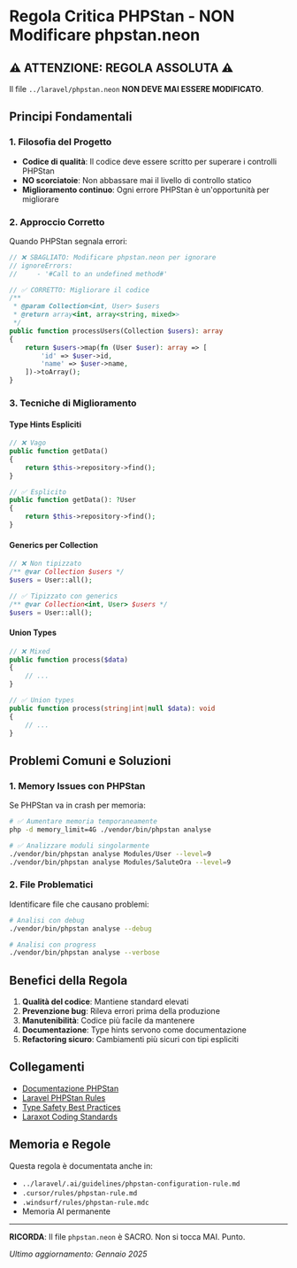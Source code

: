 # Regola Critica PHPStan - NON Modificare phpstan.neon

## ⚠️ ATTENZIONE: REGOLA ASSOLUTA ⚠️

Il file `../laravel/phpstan.neon` **NON DEVE MAI ESSERE MODIFICATO**.

## Principi Fondamentali

### 1. Filosofia del Progetto
- **Codice di qualità**: Il codice deve essere scritto per superare i controlli PHPStan
- **NO scorciatoie**: Non abbassare mai il livello di controllo statico
- **Miglioramento continuo**: Ogni errore PHPStan è un'opportunità per migliorare

### 2. Approccio Corretto
Quando PHPStan segnala errori:

```php
// ❌ SBAGLIATO: Modificare phpstan.neon per ignorare
// ignoreErrors:
//     - '#Call to an undefined method#'

// ✅ CORRETTO: Migliorare il codice
/**
 * @param Collection<int, User> $users
 * @return array<int, array<string, mixed>>
 */
public function processUsers(Collection $users): array
{
    return $users->map(fn (User $user): array => [
        'id' => $user->id,
        'name' => $user->name,
    ])->toArray();
}
```

### 3. Tecniche di Miglioramento

#### Type Hints Espliciti
```php
// ❌ Vago
public function getData()
{
    return $this->repository->find();
}

// ✅ Esplicito
public function getData(): ?User
{
    return $this->repository->find();
}
```

#### Generics per Collection
```php
// ❌ Non tipizzato
/** @var Collection $users */
$users = User::all();

// ✅ Tipizzato con generics
/** @var Collection<int, User> $users */
$users = User::all();
```

#### Union Types
```php
// ❌ Mixed
public function process($data)
{
    // ...
}

// ✅ Union types
public function process(string|int|null $data): void
{
    // ...
}
```

## Problemi Comuni e Soluzioni

### 1. Memory Issues con PHPStan
Se PHPStan va in crash per memoria:

```bash
# ✅ Aumentare memoria temporaneamente
php -d memory_limit=4G ./vendor/bin/phpstan analyse

# ✅ Analizzare moduli singolarmente
./vendor/bin/phpstan analyse Modules/User --level=9
./vendor/bin/phpstan analyse Modules/SaluteOra --level=9
```

### 2. File Problematici
Identificare file che causano problemi:

```bash
# Analisi con debug
./vendor/bin/phpstan analyse --debug

# Analisi con progress
./vendor/bin/phpstan analyse --verbose
```

## Benefici della Regola

1. **Qualità del codice**: Mantiene standard elevati
2. **Prevenzione bug**: Rileva errori prima della produzione
3. **Manutenibilità**: Codice più facile da mantenere
4. **Documentazione**: Type hints servono come documentazione
5. **Refactoring sicuro**: Cambiamenti più sicuri con tipi espliciti

## Collegamenti

- [Documentazione PHPStan](https://phpstan.org/user-guide)
- [Laravel PHPStan Rules](https://github.com/larastan/larastan)
- [Type Safety Best Practices](./type-safety-best-practices.md)
- [Laraxot Coding Standards](./laraxot-coding-standards.md)

## Memoria e Regole

Questa regola è documentata anche in:
- `../laravel/.ai/guidelines/phpstan-configuration-rule.md`
- `.cursor/rules/phpstan-rule.md`
- `.windsurf/rules/phpstan-rule.mdc`
- Memoria AI permanente

---

**RICORDA**: Il file `phpstan.neon` è SACRO. Non si tocca MAI. Punto.

*Ultimo aggiornamento: Gennaio 2025*


